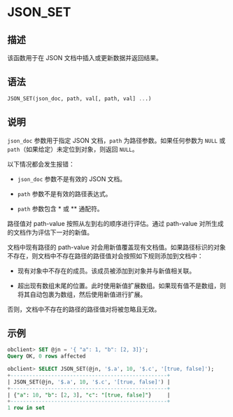 JSON_SET
=============================



描述
-----------------------

该函数用于在 JSON 文档中插入或更新数据并返回结果。

语法
-----------------------

```sql
JSON_SET(json_doc, path, val[, path, val] ...)
```



说明
-----------------------

`json_doc` 参数用于指定 JSON 文档，`path` 为路径参数。如果任何参数为 `NULL` 或 `path`（如果给定）未定位到对象，则返回 `NULL`。

以下情况都会发生报错：

* `json_doc` 参数不是有效的 JSON 文档。



* `path` 参数不是有效的路径表达式。



* `path` 参数包含 \* 或 \*\* 通配符。






路径值对 path-value 按照从左到右的顺序进行评估。通过 path-value 对所生成的文档作为评估下一对的新值。

文档中现有路径的 path-value 对会用新值覆盖现有文档值。如果路径标识的对象不存在，则文档中不存在路径的路径值对会按照如下规则添加到文档中：

* 现有对象中不存在的成员。该成员被添加到对象并与新值相关联。



* 超出现有数组末尾的位置。此时使用新值扩展数组。如果现有值不是数组，则将其自动包裹为数组，然后使用新值进行扩展。






否则，文档中不存在的路径的路径值对将被忽略且无效。

示例
-----------------------

```sql
obclient> SET @jn = '{ "a": 1, "b": [2, 3]}';
Query OK, 0 rows affected

obclient> SELECT JSON_SET(@jn, '$.a', 10, '$.c', '[true, false]');
+--------------------------------------------------+
| JSON_SET(@jn, '$.a', 10, '$.c', '[true, false]') |
+--------------------------------------------------+
| {"a": 10, "b": [2, 3], "c": "[true, false]"}     |
+--------------------------------------------------+
1 row in set
```
